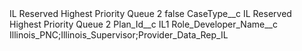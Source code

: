<?xml version="1.0" encoding="UTF-8"?>
<CustomMetadata xmlns="http://soap.sforce.com/2006/04/metadata" xmlns:xsi="http://www.w3.org/2001/XMLSchema-instance" xmlns:xsd="http://www.w3.org/2001/XMLSchema">
    <label>IL Reserved Highest Priority Queue 2</label>
    <protected>false</protected>
    <values>
        <field>CaseType__c</field>
        <value xsi:type="xsd:string">IL Reserved Highest Priority Queue 2</value>
    </values>
    <values>
        <field>Plan_Id__c</field>
        <value xsi:type="xsd:string">IL1</value>
    </values>
    <values>
        <field>Role_Developer_Name__c</field>
        <value xsi:type="xsd:string">Illinois_PNC;Illinois_Supervisor;Provider_Data_Rep_IL</value>
    </values>
</CustomMetadata>
